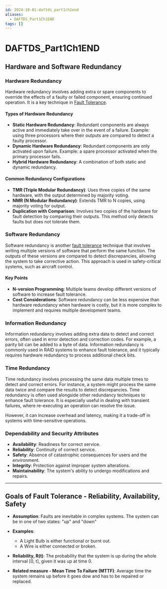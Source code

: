 ```yaml
---
id: 2024-10-01-daftds_part1ch1end
aliases:
  - DAFTDS_Part1Ch1END
tags: []
---
```


# DAFTDS_Part1Ch1END

## Hardware and Software Redundancy

### Hardware Redundancy

Hardware redundancy involves adding extra or spare components to override the effects of a faulty or failed component, ensuring continued operation. It is a key technique in [Fault Tolerance](2024-09-10-fault-tolerance.md).

#### Types of Hardware Redundancy

- **Static Hardware Redundancy**: Redundant components are always active and immediately take over in the event of a failure. Example: using three processors where their outputs are compared to detect a faulty processor.
- **Dynamic Hardware Redundancy**: Redundant components are only activated upon failure. Example: a spare processor activated when the primary processor fails.
- **Hybrid Hardware Redundancy**: A combination of both static and dynamic redundancy.

#### Common Redundancy Configurations

- **TMR (Triple Modular Redundancy)**: Uses three copies of the same hardware, with the output determined by majority voting.
- **NMR (N Modular Redundancy)**: Extends TMR to N copies, using majority voting for output.
- **Duplication with Comparison**: Involves two copies of the hardware for fault detection by comparing their outputs. This method only detects faults but does not tolerate them.

### Software Redundancy

Software redundancy is another [fault tolerance](2024-09-10-fault-tolerance.md) technique that involves writing multiple versions of software that perform the same function. The outputs of these versions are compared to detect discrepancies, allowing the system to take corrective action. This approach is used in safety-critical systems, such as aircraft control.

#### Key Points

- **N-version Programming**: Multiple teams develop different versions of software to increase fault tolerance.
- **Cost Considerations**: Software redundancy can be less expensive than hardware redundancy when hardware is costly, but it is more complex to implement and requires multiple development teams.

### Information Redundancy

Information redundancy involves adding extra data to detect and correct errors, often used in error detection and correction codes. For example, a parity bit can be added to a byte of data. Information redundancy is commonly used in RAID systems to enhance fault tolerance, and it typically requires hardware redundancy to process additional check bits.

### Time Redundancy

Time redundancy involves processing the same data multiple times to detect and correct errors. For instance, a system might process the same data twice and compare the results to detect discrepancies. Time redundancy is often used alongside other redundancy techniques to enhance fault tolerance. It is especially useful in dealing with transient failures, where re-executing an operation can resolve the issue.

However, it can increase overhead and latency, making it a trade-off in systems with time-sensitive operations.

### Dependability and Security Attributes

- **Availability**: Readiness for correct service.
- **Reliability**: Continuity of correct service.
- **Safety**: Absence of catastrophic consequences for users and the environment.
- **Integrity**: Protection against improper system alterations.
- **Maintainability**: The system's ability to undergo modifications and repairs.

---

## Goals of Fault Tolerance - Reliability, Availability, Safety

- **Assumption**: Faults are inevitable in complex systems. The system can be in one of two states: "up" and "down"
- **Examples**:

  - A Light Bulb is either functional or burnt out.
  - A Wire is either connected or broken.

- **Reliability, R(t)**: The probability that the system is up during the whole interval [0, t], given it was up at time 0.

- **Related measure - Mean Time To Failure (MTTF)**: Average time the system remains up before it goes dow and has to be repaired or replaced.

